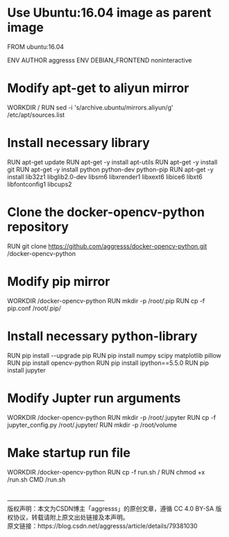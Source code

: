 # Use Ubuntu:16.04 image as parent image
FROM ubuntu:16.04

ENV AUTHOR aggresss
ENV DEBIAN_FRONTEND noninteractive

# Modify apt-get to aliyun mirror
WORKDIR /
RUN sed -i 's/archive.ubuntu/mirrors.aliyun/g' /etc/apt/sources.list

# Install necessary library
RUN apt-get update
RUN apt-get -y install apt-utils
RUN apt-get -y install git
RUN apt-get -y install python python-dev python-pip
RUN apt-get -y install lib32z1 libglib2.0-dev libsm6 libxrender1 libxext6 libice6 libxt6 libfontconfig1 libcups2 

# Clone the docker-opencv-python repository
RUN git clone https://github.com/aggresss/docker-opencv-python.git /docker-opencv-python

# Modify pip mirror
WORKDIR /docker-opencv-python
RUN mkdir -p /root/.pip
RUN cp -f pip.conf /root/.pip/

# Install necessary python-library
RUN pip install --upgrade pip
RUN pip install numpy scipy matplotlib pillow
RUN pip install opencv-python
RUN pip install ipython==5.5.0
RUN pip install jupyter

# Modify Jupter run arguments
WORKDIR /docker-opencv-python
RUN mkdir -p /root/.jupyter
RUN cp -f jupyter_config.py /root/.jupyter/
RUN mkdir -p /root/volume

# Make startup run file
WORKDIR /docker-opencv-python
RUN cp -f run.sh /
RUN chmod +x /run.sh
CMD /run.sh

<br /> 
———————————————— <br /> 
版权声明：本文为CSDN博主「aggresss」的原创文章，遵循 CC 4.0 BY-SA 版权协议，转载请附上原文出处链接及本声明。<br /> 
原文链接：https://blog.csdn.net/aggresss/article/details/79381030
